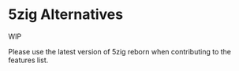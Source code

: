 # 5zig Alternatives

WIP

Please use the latest version of 5zig reborn when contributing to the features list.